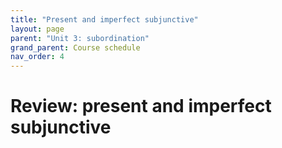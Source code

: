 ```yaml
---
title: "Present and imperfect subjunctive"
layout: page
parent: "Unit 3: subordination"
grand_parent: Course schedule
nav_order: 4
---
```



# Review: present and imperfect subjunctive
